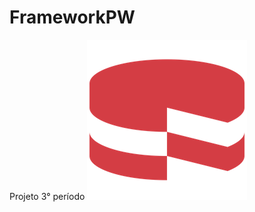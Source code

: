 # FrameworkPW
Projeto 3° período 
![](https://github.com/mxtqn/FrameworkPW/blob/master/ReadMe/CakeLogo.png?raw=true)
